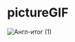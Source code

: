 # pictureGIF
![Англ-итог (1)](https://user-images.githubusercontent.com/72149503/95491380-2f6da980-09a2-11eb-97c5-b02436e9be62.gif)
